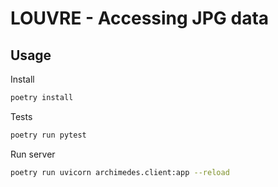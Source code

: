 # LOUVRE - Accessing JPG data

## Usage

Install

```bash
poetry install
```

Tests

```bash
poetry run pytest
```

Run server

```bash
poetry run uvicorn archimedes.client:app --reload
```